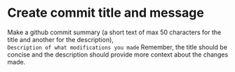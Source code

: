 # Create commit title and message

Make a github commit summary (a short text of max 50 characters for the title and another for the description),  
`Description of what modifications you made`
Remember, the title should be concise and the description should provide more context about the changes made.